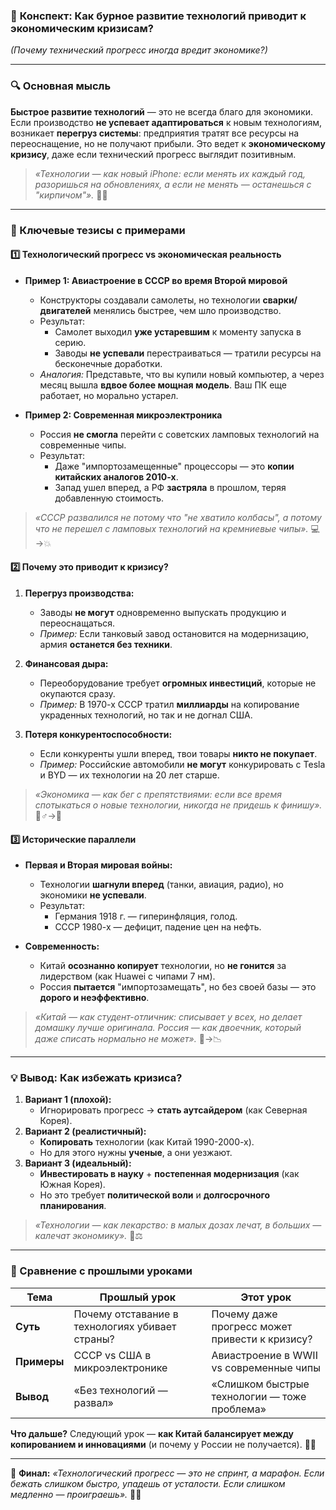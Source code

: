 ### 🚀 **Конспект: Как бурное развитие технологий приводит к экономическим кризисам?**  
*(Почему технический прогресс иногда вредит экономике?)*  

---

### **🔍 Основная мысль**  
**Быстрое развитие технологий** — это не всегда благо для экономики. Если производство **не успевает адаптироваться** к новым технологиям, возникает **перегруз системы**: предприятия тратят все ресурсы на переоснащение, но не получают прибыли. Это ведет к **экономическому кризису**, даже если технический прогресс выглядит позитивным.  

> *«Технологии — как новый iPhone: если менять их каждый год, разоришься на обновлениях, а если не менять — останешься с "кирпичом"».* 📱💸  

---

### **📌 Ключевые тезисы с примерами**  

#### **1️⃣ Технологический прогресс vs экономическая реальность**  
- **Пример 1: Авиастроение в СССР во время Второй мировой**  
  - Конструкторы создавали самолеты, но технологии **сварки/двигателей** менялись быстрее, чем шло производство.  
  - Результат:  
    - Самолет выходил **уже устаревшим** к моменту запуска в серию.  
    - Заводы **не успевали** перестраиваться — тратили ресурсы на бесконечные доработки.  
  - *Аналогия:* Представьте, что вы купили новый компьютер, а через месяц вышла **вдвое более мощная модель**. Ваш ПК еще работает, но морально устарел.  

- **Пример 2: Современная микроэлектроника**  
  - Россия **не смогла** перейти с советских ламповых технологий на современные чипы.  
  - Результат:  
    - Даже "импортозамещенные" процессоры — это **копии китайских аналогов 2010-х**.  
    - Запад ушел вперед, а РФ **застряла** в прошлом, теряя добавленную стоимость.  

> *«СССР развалился не потому что "не хватило колбасы", а потому что не перешел с ламповых технологий на кремниевые чипы».* 💻→💥  

#### **2️⃣ Почему это приводит к кризису?**  
1. **Перегруз производства:**  
   - Заводы **не могут** одновременно выпускать продукцию и переоснащаться.  
   - *Пример:* Если танковый завод остановится на модернизацию, армия **останется без техники**.  

2. **Финансовая дыра:**  
   - Переоборудование требует **огромных инвестиций**, которые не окупаются сразу.  
   - *Пример:* В 1970-х СССР тратил **миллиарды** на копирование украденных технологий, но так и не догнал США.  

3. **Потеря конкурентоспособности:**  
   - Если конкуренты ушли вперед, твои товары **никто не покупает**.  
   - *Пример:* Российские автомобили **не могут** конкурировать с Tesla и BYD — их технологии на 20 лет старше.  

> *«Экономика — как бег с препятствиями: если все время спотыкаться о новые технологии, никогда не придешь к финишу».* 🏃♂️→🔄  

#### **3️⃣ Исторические параллели**  
- **Первая и Вторая мировая войны:**  
  - Технологии **шагнули вперед** (танки, авиация, радио), но экономики **не успевали**.  
  - Результат:  
    - Германия 1918 г. — гиперинфляция, голод.  
    - СССР 1980-х — дефицит, падение цен на нефть.  

- **Современность:**  
  - Китай **осознанно копирует** технологии, но **не гонится** за лидерством (как Huawei с чипами 7 нм).  
  - Россия **пытается** "импортозамещать", но без своей базы — это **дорого и неэффективно**.  

> *«Китай — как студент-отличник: списывает у всех, но делает домашку лучше оригинала. Россия — как двоечник, который даже списать нормально не может».* 🐉→📉  

---

### **💡 Вывод: Как избежать кризиса?**  
1. **Вариант 1 (плохой):**  
   - Игнорировать прогресс → **стать аутсайдером** (как Северная Корея).  
2. **Вариант 2 (реалистичный):**  
   - **Копировать** технологии (как Китай 1990-2000-х).  
   - Но для этого нужны **ученые**, а они уезжают.  
3. **Вариант 3 (идеальный):**  
   - **Инвестировать в науку** + **постепенная модернизация** (как Южная Корея).  
   - Но это требует **политической воли** и **долгосрочного планирования**.  

> *«Технологии — как лекарство: в малых дозах лечат, в больших — калечат экономику».* 💊⚖️  

---

### **🎯 Сравнение с прошлыми уроками**  
| **Тема** | **Прошлый урок** | **Этот урок** |  
|----------|------------------|---------------|  
| **Суть** | Почему отставание в технологиях убивает страны? | Почему даже прогресс может привести к кризису? |  
| **Примеры** | СССР vs США в микроэлектронике | Авиастроение в WWII vs современные чипы |  
| **Вывод** | «Без технологий — развал» | «Слишком быстрые технологии — тоже проблема» |  

**Что дальше?** Следующий урок — **как Китай балансирует между копированием и инновациями** (и почему у России не получается). 🐉🔧  

---

💬 **Финал:** *«Технологический прогресс — это не спринт, а марафон. Если бежать слишком быстро, упадешь от усталости. Если слишком медленно — проиграешь».* 🏁🔥